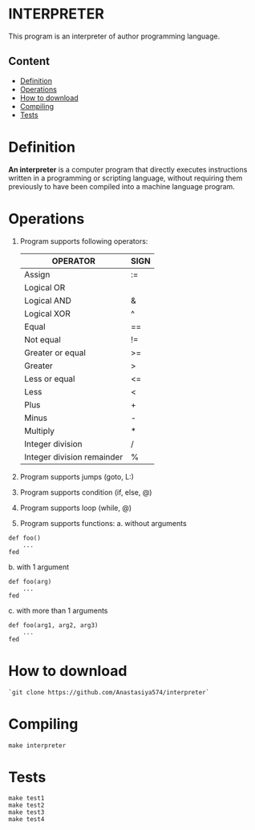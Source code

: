 # INTERPRETER
This program is an interpreter of author programming language.

## Content
* [Definition](#basic)
* [Operations](#operations)
* [How to download](#download)
* [Compiling](#compile)
* [Tests](#test)

# <a name="basic"></a> Definition

**An interpreter** is a computer program that directly executes instructions written in a programming or scripting language, without requiring them previously to have been compiled into a machine language program.

# <a name="operations"></a> Operations

1) Program supports following operators:
    
    | OPERATOR | SIGN |
    | ----------- | ----------- |
    | Assign | := |
    | Logical OR | | |
    | Logical AND | & |
    | Logical XOR | ^ |
    | Equal | == |
    | Not equal | != |
    | Greater or equal | >= |
    | Greater | > |
    | Less or equal | <= |
    | Less | < |
    | Plus | + |
    | Minus | - |
    | Multiply | * |
    | Integer division | / |
    | Integer division remainder | % |
    
2) Program supports jumps (goto, L:)

3) Program supports condition (if, else, @)

4) Program supports loop (while, @)

5) Program supports functions:
a. without arguments
```
def foo()
    ...
fed
```
b. with 1 argument
```
def foo(arg)
    ...
fed
```
c. with more than 1 arguments
```
def foo(arg1, arg2, arg3)
    ...
fed
```

# <a name="download"></a> How to download
  ```
  `git clone https://github.com/Anastasiya574/interpreter`
  ```
  
# <a name="compile"></a> Compiling
```
make interpreter
```

# <a name="test"></a> Tests
```
make test1
make test2
make test3
make test4
```
